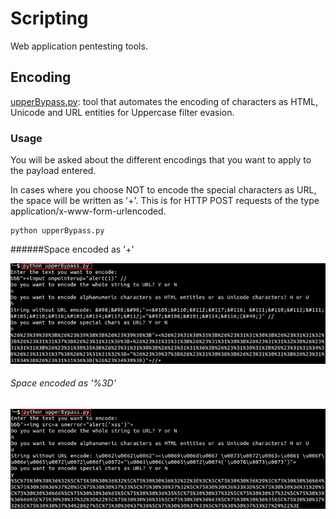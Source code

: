 # Scripting

Web application pentesting tools.

## Encoding

[upperBypass.py](../blob/main/upperBypass.py): tool that automates the encoding of characters as HTML, Unicode and URL entities for Uppercase filter evasion.

### Usage

You will be asked about the different encodings that you want to apply to the payload entered. 

In cases where you choose NOT to encode the special characters as URL, the space will be written as '+'. This is for HTTP POST requests of the type application/x-www-form-urlencoded.

```
python upperBypass.py
```

######Space encoded as '+'

![alt text](https://github.com/daparicio8383/Scripting/blob/main/Images/upperBypass1.png "space encoded as '+'")


###### Space encoded as '%3D'

![alt text](https://github.com/daparicio8383/Scripting/blob/main/Images/upperBypass2.png "space encoded as '%3D'")
